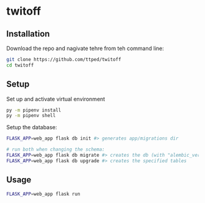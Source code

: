 # twitoff

## Installation

Download the repo and nagivate tehre from teh command line:

```sh
git clone https://github.com/ttped/twitoff
cd twitoff
```

## Setup

Set up and activate virtual environment
```sh
py -m pipenv install
py -m pipenv shell
```

Setup the database:
```sh
FLASK_APP=web_app flask db init #> generates app/migrations dir

# run both when changing the schema:
FLASK_APP=web_app flask db migrate #> creates the db (with "alembic_version" table)
FLASK_APP=web_app flask db upgrade #> creates the specified tables
```

## Usage

```sh
FLASK_APP=web_app flask run
```
